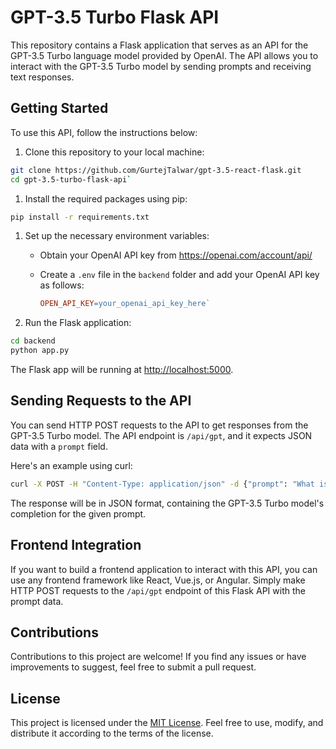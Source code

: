 GPT-3.5 Turbo Flask API
=======================

This repository contains a Flask application that serves as an API for the GPT-3.5 Turbo language model provided by OpenAI. The API allows you to interact with the GPT-3.5 Turbo model by sending prompts and receiving text responses.

Getting Started
---------------

To use this API, follow the instructions below:

1.  Clone this repository to your local machine:

```bash
git clone https://github.com/GurtejTalwar/gpt-3.5-react-flask.git
cd gpt-3.5-turbo-flask-api`
```

1.  Install the required packages using pip:

```bash
pip install -r requirements.txt 
```
1.  Set up the necessary environment variables:

    -   Obtain your OpenAI API key from <https://openai.com/account/api/>

    -   Create a `.env` file in the `backend` folder and add your OpenAI API key as follows:
        ```makefile
        OPEN_API_KEY=your_openai_api_key_here`
2.  Run the Flask application:

```bash
cd backend
python app.py
```

The Flask app will be running at [http://localhost:5000](http://localhost:5000/).

Sending Requests to the API
---------------------------

You can send HTTP POST requests to the API to get responses from the GPT-3.5 Turbo model. The API endpoint is `/api/gpt`, and it expects JSON data with a `prompt` field.

Here's an example using curl:

```bash
curl -X POST -H "Content-Type: application/json" -d {"prompt": "What is the capital of France?"}' http://localhost:5000/api/gpt`
```

The response will be in JSON format, containing the GPT-3.5 Turbo model's completion for the given prompt.

Frontend Integration
--------------------

If you want to build a frontend application to interact with this API, you can use any frontend framework like React, Vue.js, or Angular. Simply make HTTP POST requests to the `/api/gpt` endpoint of this Flask API with the prompt data.

Contributions
-------------

Contributions to this project are welcome! If you find any issues or have improvements to suggest, feel free to submit a pull request.

License
-------

This project is licensed under the [MIT License](https://chat.openai.com/c/LICENSE). Feel free to use, modify, and distribute it according to the terms of the license.